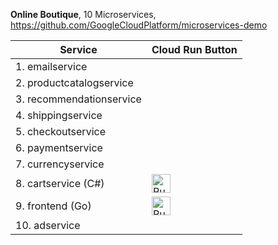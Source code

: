**Online Boutique**, 10 Microservices, https://github.com/GoogleCloudPlatform/microservices-demo

| Service | Cloud Run Button | 
| ------------------------- | --------------------------------------------------------------- |
| 1. emailservice | |
| 2. productcatalogservice | |
| 3. recommendationservice | |
| 4. shippingservice | |
| 5. checkoutservice | |
| 6. paymentservice | |
| 7. currencyservice | |
| 8. cartservice (C#) | [<img src="https://storage.googleapis.com/cloudrun/button.svg" alt="Run on Google Cloud" height="30">][run_cartservice] |
| 9. frontend (Go) | [<img src="https://storage.googleapis.com/cloudrun/button.svg" alt="Run on Google Cloud" height="30">][run_frontend] |
| 10. adservice | |

[run_frontend]: https://deploy.cloud.run/?git_repo=https://github.com/GoogleCloudPlatform/microservices-demo&dir=src/frontend
[run_cartservice]: https://deploy.cloud.run/?git_repo=https://github.com/GoogleCloudPlatform/microservices-demo&dir=src/cartservice




